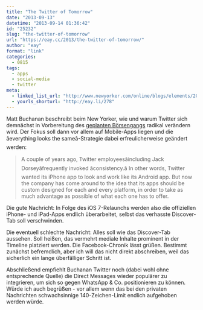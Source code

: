 ```yaml
---
title: "The Twitter of Tomorrow"
date: "2013-09-13"
datetime: "2013-09-14 01:36:42"
id: "25232"
slug: "the-twitter-of-tomorrow"
url: "https://eay.cc/2013/the-twitter-of-tomorrow/"
author: "eay"
format: "link"
categories:
  - 0815
tags:
  - apps
  - social-media
  - twitter
meta:
  - linked_list_url: "http://www.newyorker.com/online/blogs/elements/2013/09/the-twitter-of-tomorrow.html"
  - yourls_shorturl: "http://eay.li/278"
---
```


Matt Buchanan beschreibt beim New Yorker, wie und warum Twitter sich demnächst in Vorbereitung des [geplanten Börsengangs](//eay.cc/2013/twitter-meldet-boersengang-an/) radikal verändern wird. Der Fokus soll dann vor allem auf Mobile-Apps liegen und die âeverything looks the sameâ-Strategie dabei erfreulicherweise geändert werden:

> A couple of years ago, Twitter employeesâincluding Jack Dorseyâfrequently invoked âconsistency.â In other words, Twitter wanted its iPhone app to look and work like its Android app. But now the company has come around to the idea that its apps should be custom designed for each and every platform, in order to take as much advantage as possible of what each one has to offer.

Die gute Nachricht: In Folge des iOS 7-Relaunchs werden also die offiziellen iPhone- und iPad-Apps endlich überarbeitet, selbst das verhasste Discover-Tab soll verschwinden.

Die eventuell schlechte Nachricht: Alles soll wie das Discover-Tab aussehen. Soll heißen, das vermehrt mediale Inhalte prominent in der Timeline platziert werden. Die Facebook-Chronik lässt grüßen. Bestimmt zunächst befremdlich, aber ich will das nicht direkt abschreiben, weil das sicherlich ein lange überfälliger Schritt ist.

Abschließend empfiehlt Buchanan Twitter noch (dabei wohl ohne entsprechende Quelle) die Direct Messages wieder populärer zu integrieren, um sich so gegen WhatsApp & Co. positionieren zu können. Würde ich auch begrüßen - vor allem wenn das bei den privaten Nachrichten schwachsinnige 140-Zeichen-Limit endlich aufgehoben werden würde.
